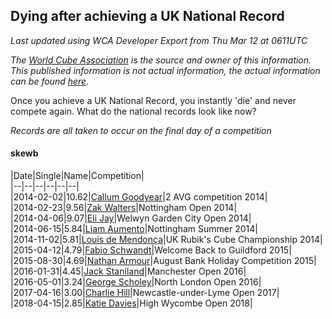 ## Dying after achieving a UK National Record 

*Last updated using WCA Developer Export from Thu Mar 12 at 0611UTC*

*The [World Cube Association](https://www.worldcubeassociation.org) is the source and owner of this information. This published information is not actual information, the actual information can be found [here](https://www.worldcubeassociation.org/results).*

Once you achieve a UK National Record, you instantly 'die' and never compete again. What do the national records look like now?

*Records are all taken to occur on the final day of a competition*

#### skewb

|Date|Single|Name|Competition|  
|--|--|--|--|--|--|  
|2014-02-02|10.62|[Callum Goodyear](https://www.worldcubeassociation.org/persons/2012GOOD02)|2 AVG competition 2014|  
|2014-02-23|9.56|[Zak Walters](https://www.worldcubeassociation.org/persons/2013WALT01)|Nottingham Open 2014|  
|2014-04-06|9.07|[Eli Jay](https://www.worldcubeassociation.org/persons/2014JAYE01)|Welwyn Garden City Open 2014|  
|2014-06-15|5.84|[Liam Aumento](https://www.worldcubeassociation.org/persons/2014AUME01)|Nottingham Summer 2014|  
|2014-11-02|5.81|[Louis de Mendonça](https://www.worldcubeassociation.org/persons/2013MEND03)|UK Rubik's Cube Championship 2014|  
|2015-04-12|4.79|[Fabio Schwandt](https://www.worldcubeassociation.org/persons/2014SCHW02)|Welcome Back to Guildford 2015|  
|2015-08-30|4.69|[Nathan Armour](https://www.worldcubeassociation.org/persons/2014ARMO01)|August Bank Holiday Competition 2015|  
|2016-01-31|4.45|[Jack Staniland](https://www.worldcubeassociation.org/persons/2015STAN04)|Manchester Open 2016|  
|2016-05-01|3.24|[George Scholey](https://www.worldcubeassociation.org/persons/2015SCHO05)|North London Open 2016|  
|2017-04-16|3.00|[Charlie Hill](https://www.worldcubeassociation.org/persons/2015HILL10)|Newcastle-under-Lyme Open 2017|  
|2018-04-15|2.85|[Katie Davies](https://www.worldcubeassociation.org/persons/2017DAVI03)|High Wycombe Open 2018|  
